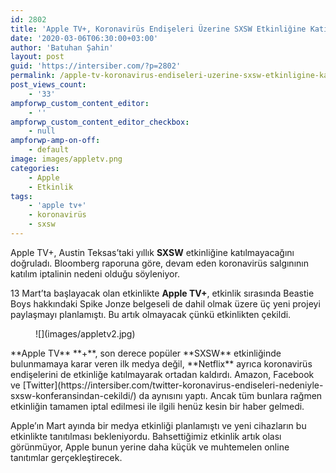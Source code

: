 ```yaml
---
id: 2802
title: 'Apple TV+, Koronavirüs Endişeleri Üzerine SXSW Etkinliğine Katılmayacak'
date: '2020-03-06T06:30:00+03:00'
author: 'Batuhan Şahin'
layout: post
guid: 'https://intersiber.com/?p=2802'
permalink: /apple-tv-koronavirus-endiseleri-uzerine-sxsw-etkinligine-katilmayacak/
post_views_count:
    - '33'
ampforwp_custom_content_editor:
    - ''
ampforwp_custom_content_editor_checkbox:
    - null
ampforwp-amp-on-off:
    - default
image: images/appletv.png
categories:
    - Apple
    - Etkinlik
tags:
    - 'apple tv+'
    - koronavirüs
    - sxsw
---
```


Apple TV+, Austin Teksas’taki yıllık **SXSW** etkinliğine katılmayacağını doğruladı. Bloomberg raporuna göre, devam eden koronavirüs salgınının katılım iptalinin nedeni olduğu söyleniyor.

13 Mart’ta başlayacak olan etkinlikte **Apple TV+**, etkinlik sırasında Beastie Boys hakkındaki Spike Jonze belgeseli de dahil olmak üzere üç yeni projeyi paylaşmayı planlamıştı. Bu artık olmayacak çünkü etkinlikten çekildi.

<figure class="wp-block-image size-large">![](images/appletv2.jpg)</figure>**Apple TV** **+**, son derece popüler **SXSW** etkinliğinde bulunmamaya karar veren ilk medya değil, **Netflix** ayrıca koronavirüs endişelerini de etkinliğe katılmayarak ortadan kaldırdı. Amazon, Facebook ve [Twitter](https://intersiber.com/twitter-koronavirus-endiseleri-nedeniyle-sxsw-konferansindan-cekildi/) da aynısını yaptı. Ancak tüm bunlara rağmen etkinliğin tamamen iptal edilmesi ile ilgili henüz kesin bir haber gelmedi.

Apple’ın Mart ayında bir medya etkinliği planlamıştı ve yeni cihazların bu etkinlikte tanıtılması bekleniyordu. Bahsettiğimiz etkinlik artık olası görünmüyor, Apple bunun yerine daha küçük ve muhtemelen online tanıtımlar gerçekleştirecek.